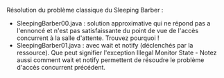 Résolution du problème classique du Sleeping Barber :
- SleepingBarber00.java : solution approximative qui ne répond pas a l'ennoncé et n'est pas satisfaissante du point de vue de l'accès concurrent à la salle d'attente. Trouvez pourquoi ! 
- SleepingBarber01.java : avec wait et notify (déclenchés par la ressource). Que peut signifier l'exception Illegal Monitor State - Notez aussi comment wait et notify permettent de résoudre le problème d'accès concurrent précédent.
